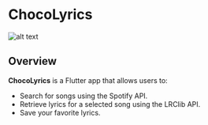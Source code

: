 # ChocoLyrics

![alt text](https://i.imgur.com/VuV6HVL.png "Banner")
## Overview
**ChocoLyrics** is a Flutter app that allows users to:

- Search for songs using the Spotify API.
- Retrieve lyrics for a selected song using the LRClib API.
- Save your favorite lyrics.
